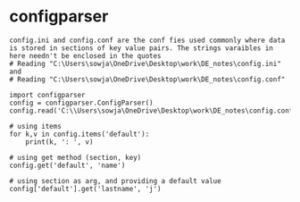 # configparser

    config.ini and config.conf are the conf fies used commonly where data is stored in sections of key value pairs. The strings varaibles in here needn't be enclosed in the quotes
    # Reading "C:\Users\sowja\OneDrive\Desktop\work\DE_notes\config.ini" and 
    # Reading "C:\Users\sowja\OneDrive\Desktop\work\DE_notes\config.conf"

    import configparser
    config = configparser.ConfigParser()
    config.read('C:\\Users\sowja\OneDrive\Desktop\work\DE_notes\config.conf')

    # using items 
    for k,v in config.items('default'):
        print(k, ': ', v)
        
    # using get method (section, key)
    config.get('default', 'name')

    # using section as arg, and providing a default value 
    config['default'].get('lastname', 'j')